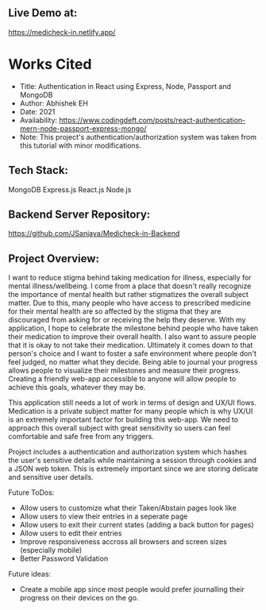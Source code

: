 ## Live Demo at:
https://medicheck-in.netlify.app/


# Works Cited
* Title: Authentication in React using Express, Node, Passport and MongoDB
* Author: Abhishek EH
* Date: 2021
* Availability: https://www.codingdeft.com/posts/react-authentication-mern-node-passport-express-mongo/
* Note: This project's authentication/authorization system was taken from this tutorial with minor modifications.

## Tech Stack:
MongoDB
Express.js
React.js
Node.js

## Backend Server Repository:
https://github.com/JSanjaya/Medicheck-in-Backend

## Project Overview:
I want to reduce stigma behind taking medication for illness, especially for mental illness/wellbeing. I come from a place that doesn't really recognize the importance of mental health but rather stigmatizes the overall subject matter. Due to this, many people who have access to prescribed medicine for their mental health are so affected by the stigma that they are discouraged from asking for or receiving the help they deserve. With my application, I hope to celebrate the milestone behind people who have taken their medication to improve their overall health. I also want to assure people that it is okay to not take their medication. Ultimately it comes down to that person's choice and I want to foster a safe environment where people don't feel judged, no matter what they decide. Being able to journal your progress allows people to visualize their milestones and measure their progress. Creating a friendly web-app accessible to anyone will allow people to achieve this goals, whatever they may be.

This application still needs a lot of work in terms of design and UX/UI flows. 
Medication is a private subject matter for many people which is why UX/UI is an extremely important factor for building this web-app. We need to approach this overall subject with great sensitivity so users can feel comfortable and safe free from any triggers.

Project includes a authentication and authorization system which hashes the user's sensitive details while maintaining a session through cookies and a JSON web token. This is extremely important since we are storing delicate and sensitive user details.

Future ToDos:
- Allow users to customize what their Taken/Abstain pages look like
- Allow users to view their entries in a seperate page
- Allow users to exit their current states (adding a back button for pages)
- Allow users to edit their entries
- Improve responsiveness accross all browsers and screen sizes (especially mobile)
- Better Password Validation

Future ideas:
- Create a mobile app since most people would prefer journalling their progress on their devices on the go.

